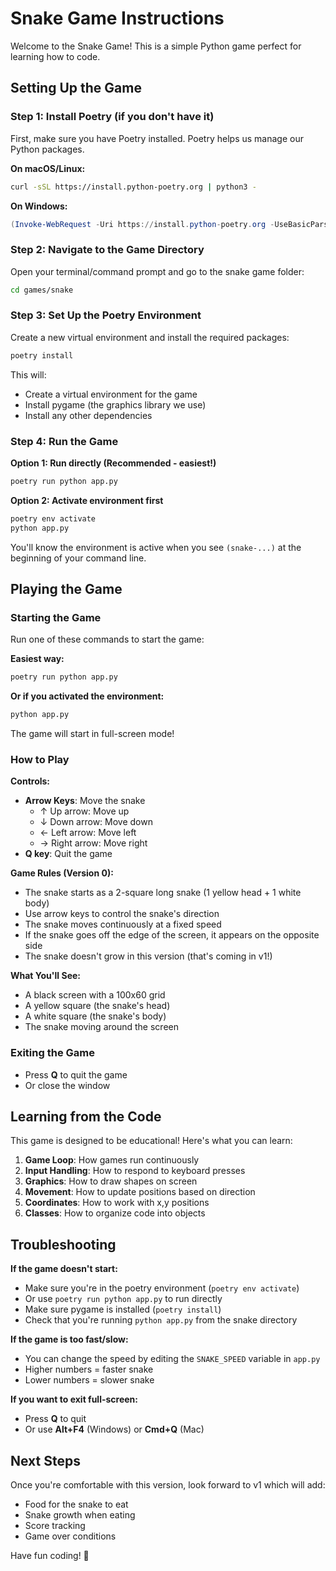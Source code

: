 # Snake Game Instructions

Welcome to the Snake Game! This is a simple Python game perfect for learning how to code.

## Setting Up the Game

### Step 1: Install Poetry (if you don't have it)
First, make sure you have Poetry installed. Poetry helps us manage our Python packages.

**On macOS/Linux:**
```bash
curl -sSL https://install.python-poetry.org | python3 -
```

**On Windows:**
```powershell
(Invoke-WebRequest -Uri https://install.python-poetry.org -UseBasicParsing).Content | py -
```

### Step 2: Navigate to the Game Directory
Open your terminal/command prompt and go to the snake game folder:
```bash
cd games/snake
```

### Step 3: Set Up the Poetry Environment
Create a new virtual environment and install the required packages:
```bash
poetry install
```

This will:
- Create a virtual environment for the game
- Install pygame (the graphics library we use)
- Install any other dependencies

### Step 4: Run the Game
**Option 1: Run directly (Recommended - easiest!)**
```bash
poetry run python app.py
```

**Option 2: Activate environment first**
```bash
poetry env activate
python app.py
```

You'll know the environment is active when you see `(snake-...)` at the beginning of your command line.

## Playing the Game

### Starting the Game
Run one of these commands to start the game:

**Easiest way:**
```bash
poetry run python app.py
```

**Or if you activated the environment:**
```bash
python app.py
```

The game will start in full-screen mode!

### How to Play

**Controls:**
- **Arrow Keys**: Move the snake
  - ↑ Up arrow: Move up
  - ↓ Down arrow: Move down
  - ← Left arrow: Move left
  - → Right arrow: Move right
- **Q key**: Quit the game

**Game Rules (Version 0):**
- The snake starts as a 2-square long snake (1 yellow head + 1 white body)
- Use arrow keys to control the snake's direction
- The snake moves continuously at a fixed speed
- If the snake goes off the edge of the screen, it appears on the opposite side
- The snake doesn't grow in this version (that's coming in v1!)

**What You'll See:**
- A black screen with a 100x60 grid
- A yellow square (the snake's head)
- A white square (the snake's body)
- The snake moving around the screen

### Exiting the Game
- Press **Q** to quit the game
- Or close the window

## Learning from the Code

This game is designed to be educational! Here's what you can learn:

1. **Game Loop**: How games run continuously
2. **Input Handling**: How to respond to keyboard presses
3. **Graphics**: How to draw shapes on screen
4. **Movement**: How to update positions based on direction
5. **Coordinates**: How to work with x,y positions
6. **Classes**: How to organize code into objects

## Troubleshooting

**If the game doesn't start:**
- Make sure you're in the poetry environment (`poetry env activate`)
- Or use `poetry run python app.py` to run directly
- Make sure pygame is installed (`poetry install`)
- Check that you're running `python app.py` from the snake directory

**If the game is too fast/slow:**
- You can change the speed by editing the `SNAKE_SPEED` variable in `app.py`
- Higher numbers = faster snake
- Lower numbers = slower snake

**If you want to exit full-screen:**
- Press **Q** to quit
- Or use **Alt+F4** (Windows) or **Cmd+Q** (Mac)

## Next Steps

Once you're comfortable with this version, look forward to v1 which will add:
- Food for the snake to eat
- Snake growth when eating
- Score tracking
- Game over conditions

Have fun coding! 🐍 